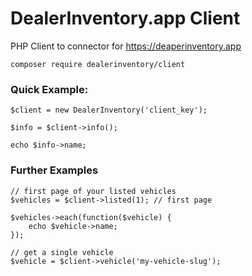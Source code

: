 # DealerInventory.app Client

PHP Client to connector for <https://deaperinventory.app>

```
composer require dealerinventory/client
```

### Quick Example:

```
$client = new DealerInventory('client_key');

$info = $client->info();

echo $info->name;
``` 

### Further Examples 
```
// first page of your listed vehicles
$vehicles = $client->listed(1); // first page

$vehicles->each(function($vehicle) {
    echo $vehicle->name;
});

// get a single vehicle
$vehicle = $client->vehicle('my-vehicle-slug');
```
